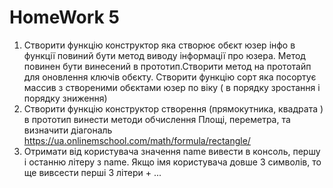 # HomeWork 5

1) Створити функцію конструктор яка створює обєкт юзер інфо в функції повиний бути метод виводу інформації про юзера.
Метод повинен бути винесений в прототип.Створити метод на прототайп для оновлення ключів обєкту. Створити функцію сорт яка посортує массив з створеними обєктами юзер по віку ( в порядку зростання і порядку зниження)
2) Створити функцію конструктор створення (прямокутника, квадрата ) в прототип винести методи обчислення Площі, переметра, та визначити діагональ 
https://ua.onlinemschool.com/math/formula/rectangle/
3) Отримати від користувача значення name  вивести в консоль, першу і останню літеру з name. Якщо імя користувача довше 3 символів, то ще вивсести перші 3 літери + ...